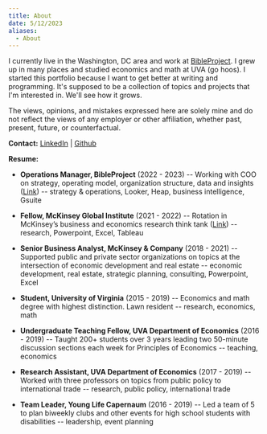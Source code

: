 ```yaml
---
title: About
date: 5/12/2023
aliases:
  - About
---
```

I currently live in the Washington, DC area and work at [BibleProject](https://www.bibleproject.com). I grew up in many places and studied economics and math at UVA (go hoos). I started this portfolio because I want to get better at writing and programming. It's supposed to be a collection of topics and projects that I'm interested in. We'll see how it grows.

The views, opinions, and mistakes expressed here are solely mine and do not reflect the views of any employer or other affiliation, whether past, present, future, or counterfactual.

**Contact:** [LinkedIn](https://www.linkedin.com/in/ben-thomas-67059910a) | [Github](https://github.com/ben-d-t)

**Resume:**
- **Operations Manager, BibleProject** (2022 - 2023) -- Working with COO on strategy, operating model, organization structure, data and insights ([Link](https://www.bibleproject.com/)) -- strategy & operations, Looker, Heap, business intelligence, Gsuite
	
- **Fellow, McKinsey Global Institute** (2021 - 2022) -- Rotation in McKinsey’s business and economics research think tank ([Link](https://www.mckinsey.com/mgi/overview)) -- research, Powerpoint, Excel, Tableau
    
- **Senior Business Analyst, McKinsey & Company** (2018 - 2021) -- Supported public and private sector organizations on topics at the intersection of economic development and real estate -- economic development, real estate, strategic planning, consulting, Powerpoint, Excel
    
- **Student, University of Virginia** (2015 - 2019) -- Economics and math degree with highest distinction. Lawn resident -- research, economics, math
    
- **Undergraduate Teaching Fellow, UVA Department of Economics** (2016 - 2019) -- Taught 200+ students over 3 years leading two 50-minute discussion sections each week for Principles of Economics -- teaching, economics
    
- **Research Assistant, UVA Department of Economics** (2017 - 2019) -- Worked with three professors on topics from public policy to international trade -- research, public policy, international trade
    
- **Team Leader, Young Life Capernaum** (2016 - 2019) -- Led a team of 5 to plan biweekly clubs and other events for high school students with disabilities -- leadership, event planning